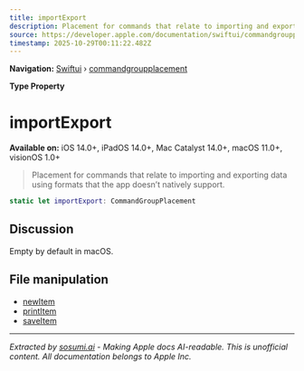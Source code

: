 ```yaml
---
title: importExport
description: Placement for commands that relate to importing and exporting data using formats that the app doesn’t natively support.
source: https://developer.apple.com/documentation/swiftui/commandgroupplacement/importexport
timestamp: 2025-10-29T00:11:22.482Z
---
```


**Navigation:** [Swiftui](/documentation/swiftui) › [commandgroupplacement](/documentation/swiftui/commandgroupplacement)

**Type Property**

# importExport

**Available on:** iOS 14.0+, iPadOS 14.0+, Mac Catalyst 14.0+, macOS 11.0+, visionOS 1.0+

> Placement for commands that relate to importing and exporting data using formats that the app doesn’t natively support.

```swift
static let importExport: CommandGroupPlacement
```

## Discussion

Empty by default in macOS.

## File manipulation

- [newItem](/documentation/swiftui/commandgroupplacement/newitem)
- [printItem](/documentation/swiftui/commandgroupplacement/printitem)
- [saveItem](/documentation/swiftui/commandgroupplacement/saveitem)

---

*Extracted by [sosumi.ai](https://sosumi.ai) - Making Apple docs AI-readable.*
*This is unofficial content. All documentation belongs to Apple Inc.*
